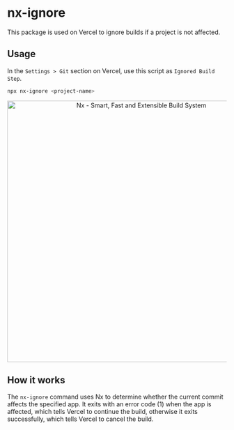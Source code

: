 # nx-ignore

This package is used on Vercel to ignore builds if a project is not affected.

## Usage

In the `Settings > Git` section on Vercel, use this script as `Ignored Build Step`.

```bash
npx nx-ignore <project-name>
```

<p style="text-align: center;"><img src="https://github.com/nrwl/nx-labs/raw/main/packages/nx-ignore/vercel.png" width="600" alt="Nx - Smart, Fast and Extensible Build System"></p>

## How it works

The `nx-ignore` command uses Nx to determine whether the current commit affects the specified app. It exits with an error code (1) when the app is affected, which tells Vercel to continue the build, otherwise it exits successfully, which tells Vercel to cancel the build.
